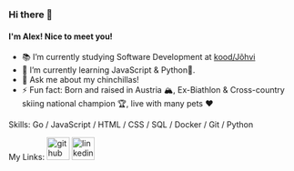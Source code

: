 ### Hi there 👋
#### I'm Alex! Nice to meet you!

- 📚 I’m currently studying Software Development at [kood/Jõhvi](https://kood.tech)
- 🌱 I’m currently learning JavaScript & Python🐍.
- 💬 Ask me about my chinchillas!
- ⚡ Fun fact: Born and raised in Austria 🏔️, Ex-Biathlon & Cross-country skiing national champion 🏆, live with many pets ❤️

Skills: Go / JavaScript / HTML / CSS / SQL / Docker / Git / Python

My Links: [<img src='https://cdn.jsdelivr.net/npm/simple-icons@3.0.1/icons/github.svg' alt='github' height='40'>](https://github.com/4stroPhysik3r)  [<img src='https://cdn.jsdelivr.net/npm/simple-icons@3.0.1/icons/linkedin.svg' alt='linkedin' height='40'>](https://www.linkedin.com/in/alexander-embacher/)
